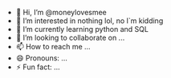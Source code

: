 - 👋 Hi, I’m @moneylovesmee
- 👀 I’m interested in nothing lol, no I`m kidding
- 🌱 I’m currently learning python and SQL
- 💞️ I’m looking to collaborate on ...
- 📫 How to reach me ...
- 😄 Pronouns: ...
- ⚡ Fun fact: ...

<!---
moneylovesmee/moneylovesmee is a ✨ special ✨ repository because its `README.md` (this file) appears on your GitHub profile.
You can click the Preview link to take a look at your changes.
--->
